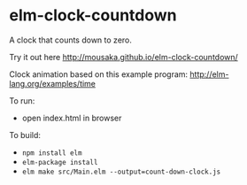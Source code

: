 # elm-clock-countdown
A clock that counts down to zero.

Try it out here http://mousaka.github.io/elm-clock-countdown/

Clock animation based on this example program: http://elm-lang.org/examples/time

To run:

* open index.html in browser

To build:

* `npm install elm`
* `elm-package install`
* `elm make src/Main.elm --output=count-down-clock.js`

